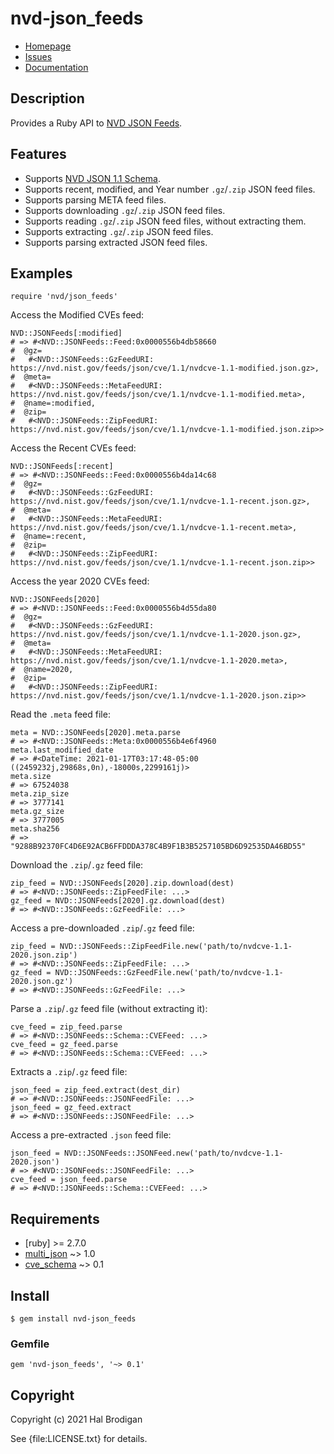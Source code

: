 # nvd-json_feeds

* [Homepage](https://github.com/postmodern/nvd-json_feeds.rb#readme)
* [Issues](https://github.com/postmodern/nvd-json_feeds.rb/issues)
* [Documentation](http://rubydoc.info/gems/nvd-json_feeds/frames)

## Description

Provides a Ruby API to [NVD JSON Feeds].

## Features

* Supports [NVD JSON 1.1 Schema].
* Supports recent, modified, and Year number `.gz`/`.zip` JSON feed files.
* Supports parsing META feed files.
* Supports downloading `.gz`/`.zip` JSON feed files.
* Supports reading `.gz`/`.zip` JSON feed files, without extracting them.
* Supports extracting `.gz`/`.zip` JSON feed files.
* Supports parsing extracted JSON feed files.

## Examples

    require 'nvd/json_feeds'

Access the Modified CVEs feed:

    NVD::JSONFeeds[:modified]
    # => #<NVD::JSONFeeds::Feed:0x0000556b4db58660
    #  @gz=
    #   #<NVD::JSONFeeds::GzFeedURI: https://nvd.nist.gov/feeds/json/cve/1.1/nvdcve-1.1-modified.json.gz>,
    #  @meta=
    #   #<NVD::JSONFeeds::MetaFeedURI: https://nvd.nist.gov/feeds/json/cve/1.1/nvdcve-1.1-modified.meta>,
    #  @name=:modified,
    #  @zip=
    #   #<NVD::JSONFeeds::ZipFeedURI: https://nvd.nist.gov/feeds/json/cve/1.1/nvdcve-1.1-modified.json.zip>>

Access the Recent CVEs feed:

    NVD::JSONFeeds[:recent]
    # => #<NVD::JSONFeeds::Feed:0x0000556b4da14c68
    #  @gz=
    #   #<NVD::JSONFeeds::GzFeedURI: https://nvd.nist.gov/feeds/json/cve/1.1/nvdcve-1.1-recent.json.gz>,
    #  @meta=
    #   #<NVD::JSONFeeds::MetaFeedURI: https://nvd.nist.gov/feeds/json/cve/1.1/nvdcve-1.1-recent.meta>,
    #  @name=:recent,
    #  @zip=
    #   #<NVD::JSONFeeds::ZipFeedURI: https://nvd.nist.gov/feeds/json/cve/1.1/nvdcve-1.1-recent.json.zip>>

Access the year 2020 CVEs feed:

    NVD::JSONFeeds[2020]
    # => #<NVD::JSONFeeds::Feed:0x0000556b4d55da80
    #  @gz=
    #   #<NVD::JSONFeeds::GzFeedURI: https://nvd.nist.gov/feeds/json/cve/1.1/nvdcve-1.1-2020.json.gz>,
    #  @meta=
    #   #<NVD::JSONFeeds::MetaFeedURI: https://nvd.nist.gov/feeds/json/cve/1.1/nvdcve-1.1-2020.meta>,
    #  @name=2020,
    #  @zip=
    #   #<NVD::JSONFeeds::ZipFeedURI: https://nvd.nist.gov/feeds/json/cve/1.1/nvdcve-1.1-2020.json.zip>>

Read the `.meta` feed file:

    meta = NVD::JSONFeeds[2020].meta.parse
    # => #<NVD::JSONFeeds::Meta:0x0000556b4e6f4960
    meta.last_modified_date
    # => #<DateTime: 2021-01-17T03:17:48-05:00 ((2459232j,29868s,0n),-18000s,2299161j)>
    meta.size
    # => 67524038
    meta.zip_size
    # => 3777141
    meta.gz_size
    # => 3777005
    meta.sha256
    # => "9288B92370FC4D6E92ACB6FFDDDA378C4B9F1B3B5257105BD6D92535DA46BD55"

Download the `.zip`/`.gz` feed file:

    zip_feed = NVD::JSONFeeds[2020].zip.download(dest)
    # => #<NVD::JSONFeeds::ZipFeedFile: ...>
    gz_feed = NVD::JSONFeeds[2020].gz.download(dest)
    # => #<NVD::JSONFeeds::GzFeedFile: ...>

Access a pre-downloaded `.zip`/`.gz` feed file:

    zip_feed = NVD::JSONFeeds::ZipFeedFile.new('path/to/nvdcve-1.1-2020.json.zip')
    # => #<NVD::JSONFeeds::ZipFeedFile: ...>
    gz_feed = NVD::JSONFeeds::GzFeedFile.new('path/to/nvdcve-1.1-2020.json.gz')
    # => #<NVD::JSONFeeds::GzFeedFile: ...>

Parse a `.zip`/`.gz` feed file (without extracting it):

    cve_feed = zip_feed.parse
    # => #<NVD::JSONFeeds::Schema::CVEFeed: ...>
    cve_feed = gz_feed.parse
    # => #<NVD::JSONFeeds::Schema::CVEFeed: ...>

Extracts a `.zip`/`.gz` feed file:

    json_feed = zip_feed.extract(dest_dir)
    # => #<NVD::JSONFeeds::JSONFeedFile: ...>
    json_feed = gz_feed.extract
    # => #<NVD::JSONFeeds::JSONFeedFile: ...>

Access a pre-extracted `.json` feed file:

    json_feed = NVD::JSONFeeds::JSONFeed.new('path/to/nvdcve-1.1-2020.json')
    # => #<NVD::JSONFeeds::JSONFeedFile: ...>
    cve_feed = json_feed.parse
    # => #<NVD::JSONFeeds::Schema::CVEFeed: ...>

## Requirements

* [ruby] >= 2.7.0
* [multi_json] ~> 1.0
* [cve_schema] ~> 0.1

## Install

    $ gem install nvd-json_feeds

### Gemfile

    gem 'nvd-json_feeds', '~> 0.1'

## Copyright

Copyright (c) 2021 Hal Brodigan

See {file:LICENSE.txt} for details.

[NVD JSON Feeds]: https://nvd.nist.gov/vuln/data-feeds#JSON_FEEDS
[NVD JSON 1.1 Schema]: https://csrc.nist.gov/schema/nvd/feed/1.1/nvd_cve_feed_json_1.1.schema

[multi_json]: https://github.com/intridea/multi_json#readme
[cve_schema]: https://github.com/postmodern/cve_schema.rb#readme
